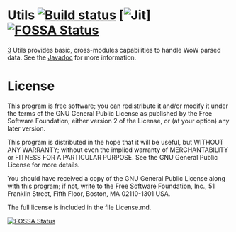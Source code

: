 # Utils  [![Build status](https://travis-ci.org/Warkdev/Utils.png)][1] [![Jit](https://jitpack.io/v/warkdev/Utils.svg)][![FOSSA Status](https://app.fossa.io/api/projects/git%2Bgithub.com%2FWarkdev%2FUtils.svg?type=shield)](https://app.fossa.io/projects/git%2Bgithub.com%2FWarkdev%2FUtils?ref=badge_shield)
[3]
Utils provides basic, cross-modules capabilities to handle WoW parsed data. See the [Javadoc][2] for more information.

# License
This program is free software; you can redistribute it and/or modify it under the terms of the GNU General Public License as published by the Free Software Foundation; either version 2 of the License, or (at your option) any later version.

This program is distributed in the hope that it will be useful, but WITHOUT ANY WARRANTY; without even the implied warranty of MERCHANTABILITY or FITNESS FOR A PARTICULAR PURPOSE. See the GNU General Public License for more details.

You should have received a copy of the GNU General Public License along with this program; if not, write to the Free Software Foundation, Inc., 51 Franklin Street, Fifth Floor, Boston, MA 02110-1301 USA.

The full license is included in the file License.md.

[1]: https://travis-ci.com/Warkdev/Utils "Travis CI · JaNGOS Utils build status"
[2]: http://warkdev.github.io/Utils/apidocs/ "JaNGOS Utils javadoc"
[3]: https://jitpack.io/#warkdev/Utils "JaNGOS Utils Jitpack"

[![FOSSA Status](https://app.fossa.io/api/projects/git%2Bgithub.com%2FWarkdev%2FUtils.svg?type=large)](https://app.fossa.io/projects/git%2Bgithub.com%2FWarkdev%2FUtils?ref=badge_large)